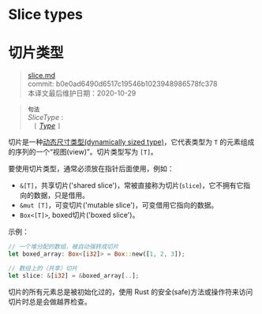 # Slice types
# 切片类型

>[slice.md](https://github.com/rust-lang/reference/blob/master/src/types/slice.md)\
>commit: b0e0ad6490d6517c19546b1023948986578fc378 \
>本译文最后维护日期：2020-10-29

> **<sup>句法</sup>**\
> _SliceType_ :\
> &nbsp;&nbsp; `[` [_Type_] `]`

切片是一种[动态尺寸类型(dynamically sized type)][dynamically sized type]，它代表类型为 `T` 的元素组成的序列的一个“视图(view)”。切片类型写为 `[T]`。

要使用切片类型，通常必须放在指针后面使用，例如：

* `&[T]`，共享切片('shared slice')，常被直接称为切片(`slice`)，它不拥有它指向的数据，只是借用。
* `&mut [T]`，可变切片('mutable slice')，可变借用它指向的数据。
* `Box<[T]>`, boxed切片('boxed slice')。

示例：

```rust
// 一个堆分配的数组，被自动强转成切片
let boxed_array: Box<[i32]> = Box::new([1, 2, 3]);

// 数组上的（共享）切片
let slice: &[i32] = &boxed_array[..];
```

切片的所有元素总是被初始化过的，使用 Rust 的安全(safe)方法或操作符来访问切片时总是会做越界检查。

[_Type_]: ../types.md#type-expressions
[dynamically sized type]: ../dynamically-sized-types.md

<!-- 2020-11-7-->
<!-- checked -->
